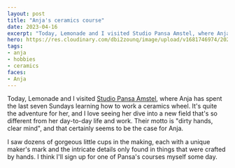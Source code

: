 ```yaml
---
layout: post
title: "Anja's ceramics course"
date: 2023-04-16
excerpt: "Today, Lemonade and I visited Studio Pansa Amstel, where Anja has spent the last seven Sundays learning how to work a ceramics wheel."
hero: https://res.cloudinary.com/dbi2zounq/image/upload/v1681746974/2023-04-16_3_tkf1za.jpg
tags:
- anja
- hobbies
- ceramics
faces: 
- Anja
---
```

Today, Lemonade and I visited [Studio Pansa Amstel](https://www.studiopansa.com/studio-pansa-amstel), where Anja has spent the last seven Sundays learning how to work a ceramics wheel. It's quite the adventure for her, and I love seeing her dive into a new field that's so different from her day-to-day life and work. Their motto is "dirty hands, clear mind", and that certainly seems to be the case for Anja.

I saw dozens of gorgeous little cups in the making, each with a unique maker's mark and the intricate details only found in things that were crafted by hands. I think I'll sign up for one of Pansa's courses myself some day. 

<div class="breakout">
    <div class="breakout-content">
        <img src="https://res.cloudinary.com/dbi2zounq/image/upload/v1681746974/2023-04-16_1_btgjvq.jpg" alt="" class="mb-5">
        <img src="https://res.cloudinary.com/dbi2zounq/image/upload/v1681746974/2023-04-16_5_m7uc31.jpg" alt="" class="mb-5">
        <img src="https://res.cloudinary.com/dbi2zounq/image/upload/v1681746974/2023-04-16_2_k1jgtv.jpg" alt="" class="mb-5">
    </div>
</div>
